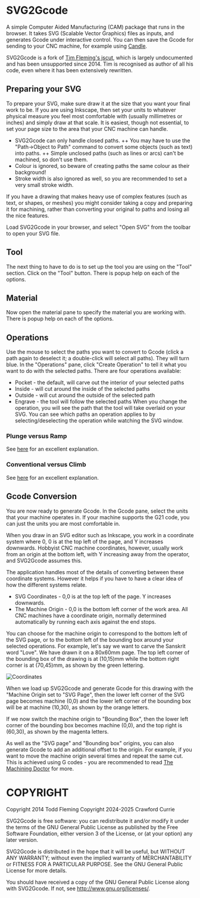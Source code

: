 # SVG2Gcode

A simple Computer Aided Manufacturing (CAM) package that runs in the browser. It takes SVG (Scalable Vector Graphics) files as inputs, and generates Gcode under interactive control. You can then save the Gcode for sending to your CNC machine, for example using [Candle](https://github.com/Denvi/Candle).

SVG2Gcode is a fork of [Tim Fleming's jscut](https://jscut.org/), which is largely undocumented and has been unsupported since 2014. Tim is recognised as author of all his code, even where it has been extensively rewritten.

## Preparing your SVG

To prepare your SVG, make sure draw it at the size that you want your final work to be. If you are using Inkscape, then set your units to whatever physical measure you feel most comfortable with (usually millimetres or inches) and simply draw at that scale. It is easiest, though not essential, to set your page size to the area that your CNC machine can handle.
+ SVG2Gcode can only handle closed paths.
++ You may have to use the "Path->Object to Path" command to convert some objects (such as text) into paths.
++ Simple unclosed paths (such as lines or arcs) can't be machined, so don't use them.
+ Colour is ignored, so beware of creating paths the same colour as their background!
+ Stroke width is also ignored as well, so you are recommended to set a very small stroke width.

If you have a drawing that makes heavy use of complex features (such as text,
or shapes, or meshes) you might consider taking a copy and preparing it for machining, rather than converting your original to paths and losing all the nice features.

Load SVG2Gcode in your browser, and select "Open SVG" from the toolbar to open your SVG file.

## Tool

The next thing to have to do is to set up the tool you are using on the "Tool" section. Click on the "Tool" button. There is popup help on each of the options.

## Material

Now open the material pane to specify the material you are working with. There is popup help on each of the options.

## Operations

Use the mouse to select the paths you want to convert to Gcode (click a path again to deselect it; a double-click will select all paths). They will turn blue. In the "Operations" pane, click "Create Operation" to tell it what you want to do with the selected paths. There are four operations available:
+ Pocket - the default, will carve out the interior of your selected paths
+ Inside - will cut around the inside of the selected paths
+ Outside - will cut around the outside of the selected path
+ Engrave - the tool will follow the selected paths
When you change the operation, you will see the path that the tool will take overlaid on your SVG. You can see which paths an operation applies to by selecting/deselecting the operation while watching the SVG window.

### Plunge versus Ramp
See <a href="https://www.harveyperformance.com/in-the-loupe/ramping-success/">here</a> for an excellent explanation.

### Conventional versus Climb
See <a href="https://www.harveyperformance.com/in-the-loupe/conventional-vs-climb-milling/">here</a> for an excellent explanation.

## Gcode Conversion

You are now ready to generate Gcode. In the Gcode pane, select the units that your machine operates in. If your machine supports the G21 code, you can just the units you are most comfortable in.

When you draw in an SVG editor such as Inkscape, you work in a coordinate system where 0, 0 is at the top left of the page, and Y increases downwards. Hobbyist CNC machine coordinates, however, usually work from an origin at the bottom left, with Y increasing away from the operator, and SVG2Gcode assumes this.

The application handles most of the details of converting between these coordinate systems. However it helps if you have to have a clear idea of how the different systems relate.

+ SVG Coordinates - 0,0 is at the top left of the page. Y increases downwards.
+ The Machine Origin - 0,0 is the bottom left corner of the work area. All CNC machines have a coordinate origin, normally determined automatically by running each axis against the end stops.

You can choose for the machine origin to correspond to the bottom left of the SVG page, or to the bottom left of the bounding box around your selected operations. For example, let's say we want to carve the Sanskrit word "Love". We have drawn it on a 80x60mm page. The top left corner of the bounding box of the drawing is at (10,15)mm while the bottom right corner is at (70,45)mm, as shown by the green lettering.

![Coordinates](coords.svg "Coordinates")

When we load up SVG2Gcode and generate Gcode for this drawing with the "Machine Origin set to "SVG Page", then the lower left corner of the SVG page becomes machine (0,0) and the lower left corner of the bounding box will be at machine (10,30), as shown by the orange letters.

If we now switch the machine origin to "Bounding Box", then the lower left corner of the bounding box becomes machine (0,0), and the top right is (60,30), as shown by the magenta letters.

As well as the "SVG page" and "Bounding box" origins, you can also generate Gcode to add an additional offset to the origin. For example, if you want to move the machine origin several times and repeat the same cut. This is achieved using G codes - you are recommended to read [The Machining Doctor](https://www.machiningdoctor.com/gcodes/g54/) for more.

# COPYRIGHT
Copyright 2014 Todd Fleming
Copyright 2024-2025 Crawford Currie

SVG2Gcode is free software: you can redistribute it and/or modify
it under the terms of the GNU General Public License as published by
the Free Software Foundation, either version 3 of the License, or
(at your option) any later version.

SVG2Gcode is distributed in the hope that it will be useful,
but WITHOUT ANY WARRANTY; without even the implied warranty of
MERCHANTABILITY or FITNESS FOR A PARTICULAR PURPOSE.  See the
GNU General Public License for more details.

You should have received a copy of the GNU General Public License
along with SVG2Gcode.  If not, see <http://www.gnu.org/licenses/>.
